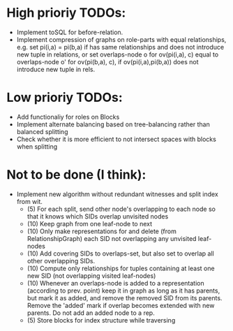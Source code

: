 # High prioriy TODOs:

* Implement toSQL for before-relation.
* Implement compression of graphs on role-parts with equal relationships, e.g. set pi(i,a) = pi(b,a) if has same relationships
  and does not introduce new tuple in relations, or set overlaps-node o for ov(pi(i,a), c) equal to overlaps-node o' for
  ov(pi(b,a), c), if ov(pi(i,a),pi(b,a)) does not introduce new tuple in rels.

# Low prioriy TODOs:

* Add functionaliy for roles on Blocks
* Implement alternate balancing based on tree-balancing rather than balanced splitting
* Check whether it is more efficient to not intersect spaces with blocks when splitting

# Not to be done (I think):

* Implement new algorithm without redundant witnesses and split index from wit.
  * (5) For each split, send other node's overlapping to each node so that it knows which SIDs overlap unvisited nodes
  * (10) Keep graph from one leaf-node to next
  * (10) Only make representations for and delete (from RelationshipGraph) each SID not overlapping any unvisited leaf-nodes
  * (10) Add covering SIDs to overlaps-set, but also set to overlap all other overlapping SIDs.
  * (10) Compute only relationships for tuples containing at least one new SID (not overlapping visited leaf-nodes)
  * (10) Whenever an overlaps-node is added to a representation (according to prev. point) keep it in graph as long as it has
    parents, but mark it as added, and remove the removed SID from its parents. Remove the 'added' mark if overlap becomes
    extended with new parents. Do not add an added node to a rep.
  * (5) Store blocks for index structure while traversing
